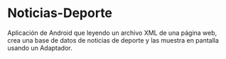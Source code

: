 # Noticias-Deporte
Aplicación de Android que leyendo un archivo XML de una página web, crea una base de datos de noticias de deporte y las muestra en pantalla usando un Adaptador.

